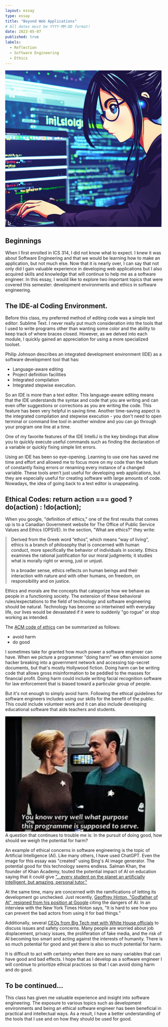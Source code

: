 ```yaml
---
layout: essay
type: essay
title: "Beyond Web Applications"
# All dates must be YYYY-MM-DD format!
date: 2023-05-07
published: true
labels:
  - Reflection
  - Software Engineering
  - Ethics
---
```


<!-- Now that you are almost done with this class, I would like you to write on last essay that summarizes what you’ve learned about software engineering.

Because the technology stack for this class is designed for the creation of web applications, some students think this class is simply about web application development. Of course, web application development is a skill you’ve acquired in this class, but the more fundamental goal of this class is for you to acquire experience with fundamental software engineering concepts including:

    Open Source Software Development
    Configuration Management
    Functional Programming
    Development Environments
    Coding Standards
    User Interface Frameworks
    Agile Project Management
    Design Patterns
    Ethics in Software Engineering

For this essay, reflect on what you learned about software engineering in general during this course, by taking two or three of these topics and discussing what they mean beyond web application development. For example, you learned about a style of Agile Project Management called Issue Driven Project Management. Could you see yourself using that project management style for a project not involving web applications? If so, then discuss what Agile Project Management is, what Issue Driven Project Management is, and how you could see yourself applying it to different project contexts.

Be careful and do not assume the reader understands what “configuration management” or “design patterns” or whatever means. You must define these terms if you are using them. -->



<div class="text-center">
<img width="500px" class="img-fluid rounded pe-4" src="../essays/img/essay07/ai-gen-programmer.jpg">
</div>

## Beginnings
When I first enrolled in ICS 314, I did not know what to expect. I knew it was about Software Engineering and that we would be learning how to make an application, but not much else. Now that it is nearly over, I can say that not only did I gain valuable experience in developing web applications but I also acquired skills and knowledge that will continue to help me as a software engineer. In this essay, I would like to explore two important topics that were covered this semester: development environments and ethics in software engineering.

## The IDE-al Coding Environment.
Before this class, my preferred method of editing code was a simple text editor: Sublime Text. I never really put much consideration into the tools that I used to write programs other than wanting some color and the ability to keep track of where braces closed. However, as we delved into each module, I quickly gained an appreciation for using a more specialized toolset. 

Philip Johnson describes an integrated development environment (IDE) as a software development tool that has:
* Language-aware editing
* Project definition facilities
* Integrated compilation
* Integrated stepwise execution.

So an IDE is more than a text editor. This language-aware editing means that the IDE understands the syntax and code that you are writing and can even offer suggestions or corrections as you are writing the code. This feature has been very helpful in saving time. Another time-saving aspect is the integrated compilation and stepwise execution - you don't need to open terminal or command line tool in another window and you can go through your program one line at a time.

One of my favorite features of the IDE IntelliJ is the key bindings that allow you to quickly execute useful commands such as finding the declaration of a variable or quickly fixing simple lint errors. 

Using an IDE has been so eye-opening. Learning to use one has saved me time and effort and allowed me to focus more on my code than the tedium of constantly fixing errors or renaming every instance of a changed variable. These tools aren't just useful for developing web applications, but they are especially useful for creating software with large amounts of code. Nowadays,  the idea of going back to a text editor is unappealing. 

## Ethical Codes: return action === good ? do(action) : !do(action);

When you google, "definition of ethics," one of the first results that comes up is to a Canadian Government website for The Office of Public Service Values and Ethics (OPSVE). In the section, "What are ethics?" they write: 

<div style="border-left: 5px solid #ccc; margin: 1em 0; padding: 0 1em;">
    <p>Derived from the Greek word “ethos”, which means “way of living”, ethics is a branch of philosophy that is concerned with human conduct, more specifically the behavior of individuals in society. Ethics examines the rational justification for our moral judgments; it studies what is morally right or wrong, just or unjust.</p>
    <p>In a broader sense, ethics reflects on human beings and their interaction with nature and with other humans, on freedom, on responsibility and on justice.</p>
</div>


Ethics and morals are the concepts that categorize how we behave as people in a functioning society. The extension of these behavioral rules/expectations to the field of technology and software engineering should be natural. Technology has become so intertwined with everyday life, our lives would be devastated if it were to suddenly "go rogue" or stop working as intended.

The [ACM code of ethics](https://www.acm.org/code-of-ethics) can be summarized as follows: 
* avoid harm
* do good

I sometimes take for granted how much power a software engineer can have. When we picture a programmer "doing harm" we often envision some hacker breaking into a government network and accessing top-secret documents, but that's mostly Hollywood fiction. Doing harm can be writing code that allows gross misinformation to be peddled to the masses for financial profit. Doing harm could include writing facial recognition software for law enforcement that is biased toward a particular group of people.

But it's not enough to simply avoid harm. Following the ethical guidelines for software engineers includes using our skills for the benefit of the public. This could include volunteer work and it can also include developing educational software that aids teachers and students.

<div class="text-center">
<img src="../essays/img/essay07/stvoy2.jpg" class="img-fluid" width="480px">
</div>
A question that continues to trouble me is: In the pursuit of doing good, how should we weigh the potential for harm?

An example of ethical concerns in software engineering is the topic of Artificial Intelligence (AI). Like many others, I have used ChatGPT. Even the image for this essay was "created" using Bing's AI image generator. The potential good for this technology seems endless. Salman Khan, the founder of Khan Academy, touted the potential impact of AI on education saying that it could give ["...every student on the planet an artificially intelligent, but amazing, personal tutor."](https://www.businessinsider.com/ai-will-give-every-student-personalized-tutor-sal-khan-academy-2023-5)

At the same time, many are concerned with the ramifications of letting its development go unchecked. Just recently,  [Geoffrey Hinton, "Godfather of AI", resigned from his position at Google](https://www.nytimes.com/2023/05/01/technology/ai-google-chatbot-engineer-quits-hinton.html) citing the dangers of AI. In an interview with the New York Times Hinton says, "It is hard to see how you can prevent the bad actors from using it for bad things."

Additionally, several [CEOs from Big Tech met with White House officials](https://www.businessinsider.com/biden-whit-house-ai-big-tech-ceos-openai-google-2023-5) to discuss issues and safety concerns. Many people are worried about job displacement, privacy issues, the proliferation of fake media, and the risk of AI becoming too smart and acting against the interests of humanity. There is so much potential for good and yet there is also so much potential for harm.

It is difficult to act with certainty when there are so many variables that can have good and bad effects. I  hope that as I develop as a software engineer I will continue to prioritize ethical practices so that I can avoid doing harm and do good.

## To be continued...
This class has given me valuable experience and insight into software engineering. The exposure to various topics such as development environments and being an ethical software engineer has been beneficial in practical and intellectual ways. As a result, I have a better understanding of the tools that I use and on how they should be used for good.